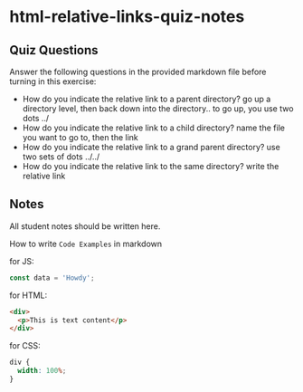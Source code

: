 # html-relative-links-quiz-notes

## Quiz Questions

Answer the following questions in the provided markdown file before turning in this exercise:

- How do you indicate the relative link to a parent directory?
  go up a directory level, then back down into the directory.. to go up, you use two dots ../
- How do you indicate the relative link to a child directory?
  name the file you want to go to, then the link
- How do you indicate the relative link to a grand parent directory?
  use two sets of dots ../../
- How do you indicate the relative link to the same directory?
  write the relative link

## Notes

All student notes should be written here.

How to write `Code Examples` in markdown

for JS:

```javascript
const data = 'Howdy';
```

for HTML:

```html
<div>
  <p>This is text content</p>
</div>
```

for CSS:

```css
div {
  width: 100%;
}
```
